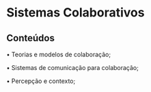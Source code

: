 # Sistemas Colaborativos

## Conteúdos

• Teorias e modelos de colaboração;

• Sistemas de comunicação para colaboração;

• Percepção e contexto;
